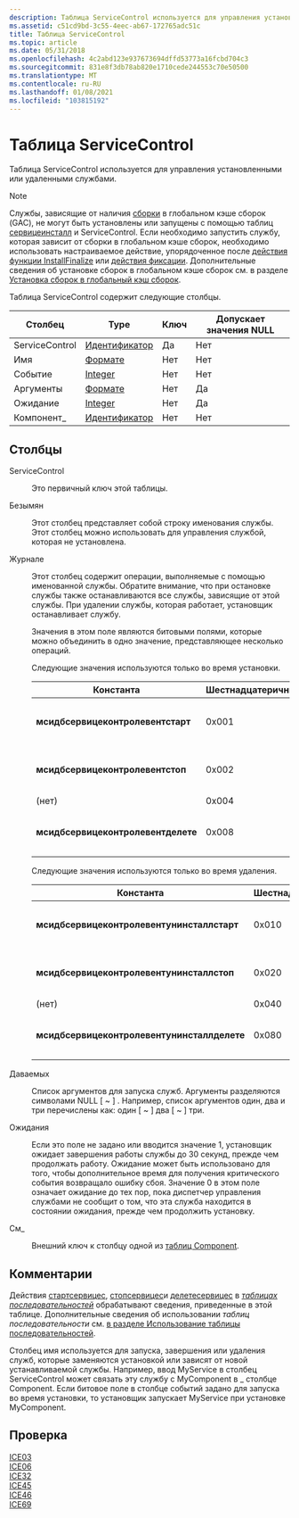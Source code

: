 ```yaml
---
description: Таблица ServiceControl используется для управления установленными или удаленными службами. Обратите внимание, что службы, зависящие от наличия сборки в глобальном кэше сборок (GAC), не могут быть установлены или запущены с помощью таблиц Сервицеинсталл и ServiceControl.
ms.assetid: c51cd9bd-3c55-4eec-ab67-172765adc51c
title: Таблица ServiceControl
ms.topic: article
ms.date: 05/31/2018
ms.openlocfilehash: 4c2abd123e937673694dffd53773a16fcbd704c3
ms.sourcegitcommit: 831e8f3db78ab820e1710cede244553c70e50500
ms.translationtype: MT
ms.contentlocale: ru-RU
ms.lasthandoff: 01/08/2021
ms.locfileid: "103815192"
---
```

# <a name="servicecontrol-table"></a>Таблица ServiceControl

Таблица ServiceControl используется для управления установленными или удаленными службами.

> [!Note]  
> Службы, зависящие от наличия [сборки](assemblies.md) в глобальном кэше сборок (GAC), не могут быть установлены или запущены с помощью таблиц [сервицеинсталл](serviceinstall-table.md) и ServiceControl. Если необходимо запустить службу, которая зависит от сборки в глобальном кэше сборок, необходимо использовать настраиваемое действие, упорядоченное после [действия функции InstallFinalize](installfinalize-action.md) или [действия фиксации](commit-custom-actions.md). Дополнительные сведения об установке сборок в глобальном кэше сборок см. в разделе [Установка сборок в глобальный кэш сборок](installation-of-assemblies-to-the-global-assembly-cache.md).

 

Таблица ServiceControl содержит следующие столбцы.



| Столбец         | Type                         | Ключ | Допускает значения NULL |
|----------------|------------------------------|-----|----------|
| ServiceControl | [Идентификатор](identifier.md) | Да   | Нет        |
| Имя           | [Формате](formatted.md)   | Нет   | Нет        |
| Событие          | [Integer](integer.md)       | Нет   | Нет        |
| Аргументы      | [Формате](formatted.md)   | Нет   | Да        |
| Ожидание           | [Integer](integer.md)       | Нет   | Да        |
| Компонент\_    | [Идентификатор](identifier.md) | Нет   | Нет        |



 

## <a name="columns"></a>Столбцы

<dl> <dt>

<span id="ServiceControl"></span><span id="servicecontrol"></span><span id="SERVICECONTROL"></span>ServiceControl
</dt> <dd>

Это первичный ключ этой таблицы.

</dd> <dt>

<span id="Name"></span><span id="name"></span><span id="NAME"></span>Безымян
</dt> <dd>

Этот столбец представляет собой строку именования службы. Этот столбец можно использовать для управления службой, которая не установлена.

</dd> <dt>

<span id="Event"></span><span id="event"></span><span id="EVENT"></span>Журнале
</dt> <dd>

Этот столбец содержит операции, выполняемые с помощью именованной службы. Обратите внимание, что при остановке службы также останавливаются все службы, зависящие от этой службы. При удалении службы, которая работает, установщик останавливает службу.

Значения в этом поле являются битовыми полями, которые можно объединить в одно значение, представляющее несколько операций.

Следующие значения используются только во время установки.



| Константа                           | Шестнадцатеричный | Decimal | Описание                                                                        |
|------------------------------------|-------------|---------|------------------------------------------------------------------------------------|
| **мсидбсервицеконтролевентстарт**  | 0x001       | 1       | Запускает службу во время [действия стартсервицес](startservices-action.md).    |
| **мсидбсервицеконтролевентстоп**   | 0x002       | 2       | Останавливает службу во время [действия стопсервицес](stopservices-action.md).       |
| (нет)                             | 0x004       | 4       | <reserved>                                                                   |
| **мсидбсервицеконтролевентделете** | 0x008       | 8       | Удаляет службу во время [действия делетесервицес](deleteservices-action.md). |



 

Следующие значения используются только во время удаления.



| Константа                                    | Шестнадцатеричный | Decimal | Описание                                                                        |
|---------------------------------------------|-------------|---------|------------------------------------------------------------------------------------|
| **мсидбсервицеконтролевентунинсталлстарт**  | 0x010       | 16      | Запускает службу во время [действия стартсервицес](startservices-action.md).    |
| **мсидбсервицеконтролевентунинсталлстоп**   | 0x020       | 32      | Останавливает службу во время [действия стопсервицес](stopservices-action.md).       |
| (нет)                                      | 0x040       | 64      | <reserved>                                                                   |
| **мсидбсервицеконтролевентунинсталлделете** | 0x080       | 128     | Удаляет службу во время [действия делетесервицес](deleteservices-action.md). |



 

</dd> <dt>

<span id="Arguments"></span><span id="arguments"></span><span id="ARGUMENTS"></span>Даваемых
</dt> <dd>

Список аргументов для запуска служб. Аргументы разделяются символами NULL \[ ~ \] . Например, список аргументов один, два и три перечислены как: один \[ ~ \] два \[ ~ \] три.

</dd> <dt>

<span id="Wait"></span><span id="wait"></span><span id="WAIT"></span>Ожидания
</dt> <dd>

Если это поле не задано или вводится значение 1, установщик ожидает завершения работы службы до 30 секунд, прежде чем продолжать работу. Ожидание может быть использовано для того, чтобы дополнительное время для получения критического события возвращало ошибку сбоя. Значение 0 в этом поле означает ожидание до тех пор, пока диспетчер управления службами не сообщит о том, что эта служба находится в состоянии ожидания, прежде чем продолжить установку.

</dd> <dt>

<span id="Component_"></span><span id="component_"></span><span id="COMPONENT_"></span>См\_
</dt> <dd>

Внешний ключ к столбцу одной из [таблиц Component](component-table.md).

</dd> </dl>

## <a name="remarks"></a>Комментарии

Действия [стартсервицес](startservices-action.md), [стопсервицес](stopservices-action.md)и [делетесервицес](deleteservices-action.md) в [*таблицах последовательностей*](s-gly.md) обрабатывают сведения, приведенные в этой таблице. Дополнительные сведения об использовании *таблиц последовательности* см. [в разделе Использование таблицы последовательностей](using-a-sequence-table.md).

Столбец имя используется для запуска, завершения или удаления служб, которые заменяются установкой или зависят от новой устанавливаемой службы. Например, ввод MyService в столбец ServiceControl может связать эту службу с MyComponent в \_ столбце Component. Если битовое поле в столбце событий задано для запуска во время установки, то установщик запускает MyService при установке MyComponent.

## <a name="validation"></a>Проверка

<dl>

[ICE03](ice03.md)  
[ICE06](ice06.md)  
[ICE32](ice32.md)  
[ICE45](ice45.md)  
[ICE46](ice46.md)  
[ICE69](ice69.md)  
</dl>

 

 



